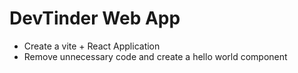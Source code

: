 # DevTinder Web App

- Create a vite + React Application
- Remove unnecessary code and create a hello world component

